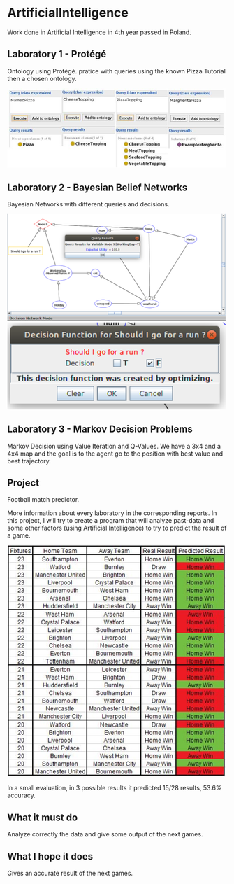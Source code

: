 # ArtificialIntelligence
Work done in Artificial Intelligence in 4th year passed in Poland.

## Laboratory 1 - Protégé

Ontology using Protégé. pratice with queries using the known Pizza Tutorial then a chosen ontology.

<img src="https://github.com/RCarapinha/ArtificialIntelligence/blob/master/Lab 1 - Protege/2.JPG" width="500">

## Laboratory 2 - Bayesian Belief Networks

Bayesian Networks with different queries and decisions.

<img src="https://github.com/RCarapinha/ArtificialIntelligence/blob/master/Lab 2 - Bayesian/Screenshot from 2019-01-14 17-26-58.png" width="500">
<img src="https://github.com/RCarapinha/ArtificialIntelligence/blob/master/Lab 2 - Bayesian/Screenshot from 2019-01-14 17-27-27.png" width="500">

## Laboratory 3 - Markov Decision Problems

Markov Decision using Value Iteration and Q-Values. We have a 3x4 and a 4x4 map and the goal is to the agent go to the position with best value and best trajectory.

## Project

Football match predictor.

More information about every laboratory in the corresponding reports.
In this project, I will try to create a program that will analyze past-data and some other factors (using Artificial Intelligence) to try to predict the result of a game.

<img src="https://github.com/RCarapinha/ArtificialIntelligence/blob/master/Project/Capture.JPG" width="500">

In a small evaluation, in 3 possible results it predicted 15/28 results, 53.6% accuracy. 

## What it must do
 
Analyze correctly the data and give some output of the next games.

## What I hope it does

Gives an accurate result of the next games.
